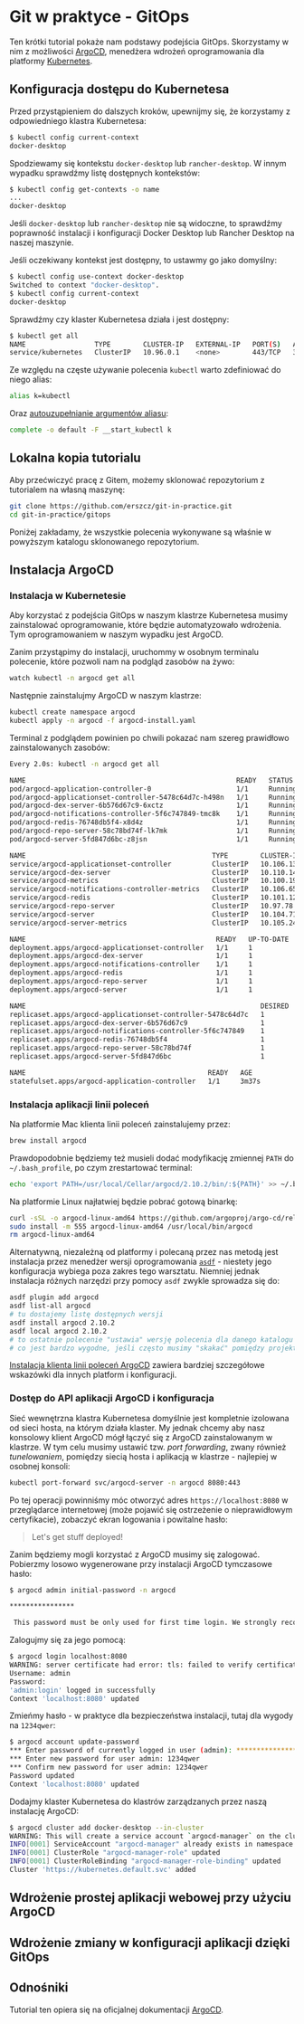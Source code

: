 # Git w praktyce - GitOps

Ten krótki tutorial pokaże nam podstawy podejścia GitOps.
Skorzystamy w nim z możliwości [ArgoCD][argocd],
menedżera wdrożeń oprogramowania dla platformy [Kubernetes][k8s].

[argocd]: https://argo-cd.readthedocs.io/en/stable/
[k8s]: https://kubernetes.io/


## Konfiguracja dostępu do Kubernetesa

Przed przystąpieniem do dalszych kroków, upewnijmy się, że korzystamy z
odpowiedniego klastra Kubernetesa:

```sh
$ kubectl config current-context
docker-desktop
```

Spodziewamy się kontekstu `docker-desktop` lub `rancher-desktop`.
W innym wypadku sprawdźmy listę dostępnych kontekstów:

```sh
$ kubectl config get-contexts -o name
...
docker-desktop
```

Jeśli `docker-desktop` lub `rancher-desktop` nie są widoczne, to sprawdźmy poprawność instalacji
i konfiguracji Docker Desktop lub Rancher Desktop na naszej maszynie.

Jeśli oczekiwany kontekst jest dostępny, to ustawmy go jako domyślny:

```sh
$ kubectl config use-context docker-desktop
Switched to context "docker-desktop".
$ kubectl config current-context
docker-desktop
```

Sprawdźmy czy klaster Kubernetesa działa i jest dostępny:

```sh
$ kubectl get all
NAME                 TYPE        CLUSTER-IP   EXTERNAL-IP   PORT(S)   AGE
service/kubernetes   ClusterIP   10.96.0.1    <none>        443/TCP   38m
```

Ze względu na częste używanie polecenia `kubectl` warto zdefiniować do niego alias:

```sh
alias k=kubectl
```

Oraz [autouzupełnianie argumentów aliasu](https://unix.stackexchange.com/a/224228/160506):

```sh
complete -o default -F __start_kubectl k
```


## Lokalna kopia tutorialu

Aby przećwiczyć pracę z Gitem, możemy sklonować repozytorium z tutorialem na własną maszynę:

```sh
git clone https://github.com/erszcz/git-in-practice.git
cd git-in-practice/gitops
```

Poniżej zakładamy, że wszystkie polecenia wykonywane są właśnie
w powyższym katalogu sklonowanego repozytorium.


## Instalacja ArgoCD

### Instalacja w Kubernetesie

Aby korzystać z podejścia GitOps w naszym klastrze Kubernetesa musimy zainstalować oprogramowanie,
które będzie automatyzowało wdrożenia. Tym oprogramowaniem w naszym wypadku jest ArgoCD.

Zanim przystąpimy do instalacji, uruchommy w osobnym terminalu polecenie,
które pozwoli nam na podgląd zasobów na żywo:

```sh
watch kubectl -n argocd get all
```

Następnie zainstalujmy ArgoCD w naszym klastrze:

```sh
kubectl create namespace argocd
kubectl apply -n argocd -f argocd-install.yaml
```

Terminal z podglądem powinien po chwili pokazać nam szereg prawidłowo zainstalowanych zasobów:

```sh
Every 2.0s: kubectl -n argocd get all                                                        x7.local: Fri Mar  8 16:12:13 2024

NAME                                                    READY   STATUS    RESTARTS   AGE
pod/argocd-application-controller-0                     1/1     Running   0          3m37s
pod/argocd-applicationset-controller-5478c64d7c-h498n   1/1     Running   0          3m38s
pod/argocd-dex-server-6b576d67c9-6xctz                  1/1     Running   0          3m38s
pod/argocd-notifications-controller-5f6c747849-tmc8k    1/1     Running   0          3m38s
pod/argocd-redis-76748db5f4-x8d4z                       1/1     Running   0          3m38s
pod/argocd-repo-server-58c78bd74f-lk7mk                 1/1     Running   0          3m37s
pod/argocd-server-5fd847d6bc-z8jsn                      1/1     Running   0          3m37s

NAME                                              TYPE        CLUSTER-IP       EXTERNAL-IP   PORT(S)                      AGE
service/argocd-applicationset-controller          ClusterIP   10.106.135.23    <none>        7000/TCP,8080/TCP            3m38s
service/argocd-dex-server                         ClusterIP   10.110.141.243   <none>        5556/TCP,5557/TCP,5558/TCP   3m38s
service/argocd-metrics                            ClusterIP   10.100.198.23    <none>        8082/TCP                     3m38s
service/argocd-notifications-controller-metrics   ClusterIP   10.106.65.121    <none>        9001/TCP                     3m38s
service/argocd-redis                              ClusterIP   10.101.121.116   <none>        6379/TCP                     3m38s
service/argocd-repo-server                        ClusterIP   10.97.78.223     <none>        8081/TCP,8084/TCP            3m38s
service/argocd-server                             ClusterIP   10.104.71.154    <none>        80/TCP,443/TCP               3m38s
service/argocd-server-metrics                     ClusterIP   10.105.24.202    <none>        8083/TCP                     3m38s

NAME                                               READY   UP-TO-DATE   AVAILABLE   AGE
deployment.apps/argocd-applicationset-controller   1/1     1            1           3m38s
deployment.apps/argocd-dex-server                  1/1     1            1           3m38s
deployment.apps/argocd-notifications-controller    1/1     1            1           3m38s
deployment.apps/argocd-redis                       1/1     1            1           3m38s
deployment.apps/argocd-repo-server                 1/1     1            1           3m38s
deployment.apps/argocd-server                      1/1     1            1           3m37s

NAME                                                          DESIRED   CURRENT   READY   AGE
replicaset.apps/argocd-applicationset-controller-5478c64d7c   1         1         1       3m38s
replicaset.apps/argocd-dex-server-6b576d67c9                  1         1         1       3m38s
replicaset.apps/argocd-notifications-controller-5f6c747849    1         1         1       3m38s
replicaset.apps/argocd-redis-76748db5f4                       1         1         1       3m38s
replicaset.apps/argocd-repo-server-58c78bd74f                 1         1         1       3m37s
replicaset.apps/argocd-server-5fd847d6bc                      1         1         1       3m37s

NAME                                             READY   AGE
statefulset.apps/argocd-application-controller   1/1     3m37s
```


### Instalacja aplikacji linii poleceń

Na platformie Mac klienta linii poleceń zainstalujemy przez:

```sh
brew install argocd
```

Prawdopodobnie będziemy też musieli dodać modyfikację zmiennej `PATH` do
`~/.bash_profile`, po czym zrestartować terminal:

```sh
echo 'export PATH=/usr/local/Cellar/argocd/2.10.2/bin/:${PATH}' >> ~/.bash_profile
```

Na platformie Linux najłatwiej będzie pobrać gotową binarkę:

```sh
curl -sSL -o argocd-linux-amd64 https://github.com/argoproj/argo-cd/releases/latest/download/argocd-linux-amd64
sudo install -m 555 argocd-linux-amd64 /usr/local/bin/argocd
rm argocd-linux-amd64
```

Alternatywną, niezależną od platformy i polecaną przez nas metodą jest instalacja przez
menedżer wersji oprogramowania [`asdf`](https://asdf-vm.com/) - niestety jego konfiguracja
wybiega poza zakres tego warsztatu.
Niemniej jednak instalacja różnych narzędzi przy pomocy `asdf` zwykle sprowadza się do:

```sh
asdf plugin add argocd
asdf list-all argocd
# tu dostajemy listę dostępnych wersji
asdf install argocd 2.10.2
asdf local argocd 2.10.2
# to ostatnie polecenie "ustawia" wersję polecenia dla danego katalogu / projektu,
# co jest bardzo wygodne, jeśli często musimy "skakać" pomiędzy projektami... całkiem jak na studiach ;)
```

[Instalacja klienta linii poleceń ArgoCD](https://argo-cd.readthedocs.io/en/stable/cli_installation/)
zawiera bardziej szczegółowe wskazówki dla innych platform i konfiguracji.


### Dostęp do API aplikacji ArgoCD i konfiguracja

Sieć wewnętrzna klastra Kubernetesa domyślnie jest kompletnie izolowana od
sieci hosta, na którym działa klaster. My jednak chcemy aby nasz konsolowy
klient ArgoCD mógł łączyć się z ArgoCD zainstalowanym w klastrze.
W tym celu musimy ustawić tzw. _port forwarding_, zwany również
_tunelowaniem_, pomiędzy siecią hosta i aplikacją w klastrze - najlepiej w osobnej konsoli:

```sh
kubectl port-forward svc/argocd-server -n argocd 8080:443
```

Po tej operacji powinniśmy móc otworzyć adres `https://localhost:8080` w
przeglądarce internetowej (może pojawić się ostrzeżenie o nieprawidłowym
certyfikacie), zobaczyć ekran logowania i powitalne hasło:

> Let's get stuff deployed!

Zanim będziemy mogli korzystać z ArgoCD musimy się zalogować.
Pobierzmy losowo wygenerowane przy instalacji ArgoCD tymczasowe hasło:

```sh
$ argocd admin initial-password -n argocd

****************

 This password must be only used for first time login. We strongly recommend you update the password using `argocd account update-password`.
```

Zalogujmy się za jego pomocą:

```sh
$ argocd login localhost:8080
WARNING: server certificate had error: tls: failed to verify certificate: x509: certificate signed by unknown authority. Proceed insecurely (y/n)? y
Username: admin
Password:
'admin:login' logged in successfully
Context 'localhost:8080' updated
```

Zmieńmy hasło - w praktyce dla bezpieczeństwa instalacji, tutaj dla wygody na `1234qwer`:

```sh
$ argocd account update-password
*** Enter password of currently logged in user (admin): ****************
*** Enter new password for user admin: 1234qwer
*** Confirm new password for user admin: 1234qwer
Password updated
Context 'localhost:8080' updated
```

Dodajmy klaster Kubernetesa do klastrów zarządzanych przez naszą
instalację ArgoCD:

```sh
$ argocd cluster add docker-desktop --in-cluster
WARNING: This will create a service account `argocd-manager` on the cluster referenced by context `docker-desktop` with full cluster level privileges. Do you want to continue [y/N]? y
INFO[0001] ServiceAccount "argocd-manager" already exists in namespace "kube-system"
INFO[0001] ClusterRole "argocd-manager-role" updated
INFO[0001] ClusterRoleBinding "argocd-manager-role-binding" updated
Cluster 'https://kubernetes.default.svc' added
```


## Wdrożenie prostej aplikacji webowej przy użyciu ArgoCD


## Wdrożenie zmiany w konfiguracji aplikacji dzięki GitOps


## Odnośniki

Tutorial ten opiera się na oficjalnej dokumentacji [ArgoCD][argocd].
